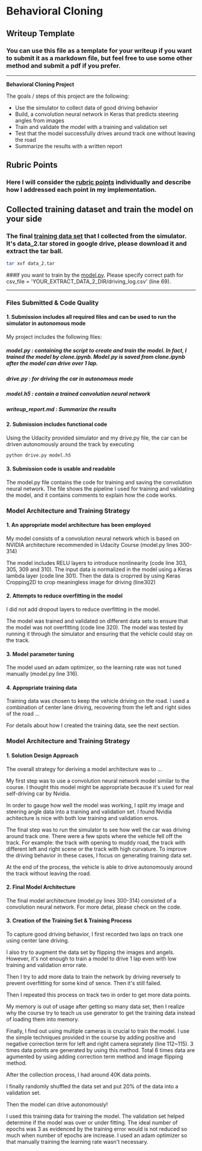 # **Behavioral Cloning** 

## Writeup Template

### You can use this file as a template for your writeup if you want to submit it as a markdown file, but feel free to use some other method and submit a pdf if you prefer.

---

**Behavioral Cloning Project**

The goals / steps of this project are the following:
* Use the simulator to collect data of good driving behavior
* Build, a convolution neural network in Keras that predicts steering angles from images
* Train and validate the model with a training and validation set
* Test that the model successfully drives around track one without leaving the road
* Summarize the results with a written report


[//]: # (Image References)

[image1]: ./examples/placeholder.png "Model Visualization"
[image2]: ./examples/placeholder.png "Grayscaling"
[image3]: ./examples/placeholder_small.png "Recovery Image"
[image4]: ./examples/placeholder_small.png "Recovery Image"
[image5]: ./examples/placeholder_small.png "Recovery Image"
[image6]: ./examples/placeholder_small.png "Normal Image"
[image7]: ./examples/placeholder_small.png "Flipped Image"

## Rubric Points
### Here I will consider the [rubric points](https://review.udacity.com/#!/rubrics/432/view) individually and describe how I addressed each point in my implementation.  


## Collected training dataset and train the model on your side
### The final [training data set](https://drive.google.com/file/d/1bKxHp4ovKr31pqZWSwFzDzCG68Gp4PgB/view?usp=sharing) that I collected from the simulator. It's data_2.tar stored in google drive, please download it and extract the tar ball. 
```sh
tar xvf data_2.tar
```
###If you want to train by the [model.py](https://github.com/erickaoshoulin/CarND-LaneLines-P3/blob/master/model.py). Please specify correct path for csv_file = 'YOUR_EXTRACT_DATA_2_DIR/driving_log.csv' (line 69). 



---
### Files Submitted & Code Quality

#### 1. Submission includes all required files and can be used to run the simulator in autonomous mode

My project includes the following files:

##### model.py : containing the script to create and train the model. In fact, I trained the model by clone.ipynb. Model.py is saved from clone.ipynb after the model can drive over 1 lap.

##### drive.py : for driving the car in autonomous mode

##### model.h5 : contain a trained convolution neural network 

##### writeup_report.md : Summarize the results


#### 2. Submission includes functional code
Using the Udacity provided simulator and my drive.py file, the car can be driven autonomously around the track by executing 
```sh
python drive.py model.h5
```

#### 3. Submission code is usable and readable

The model.py file contains the code for training and saving the convolution neural network. The file shows the pipeline I used for training and validating the model, and it contains comments to explain how the code works.

### Model Architecture and Training Strategy

#### 1. An appropriate model architecture has been employed

My model consists of a convolution neural network which is based on NVIDIA architecture recommended in Udacity Course (model.py lines 300-314) 

The model includes RELU layers to introduce nonlinearity (code line 303, 305, 309 and 310). 
The input data is normalized in the model using a Keras lambda layer (code line 301). Then the data is croprred by using Keras Cropping2D to crop meaningless image for driving (line302)

#### 2. Attempts to reduce overfitting in the model

I did not add dropout layers to reduce overfitting in the model.

The model was trained and validated on different data sets to ensure that the model was not overfitting (code line 320). The model was tested by running it through the simulator and ensuring that the vehicle could stay on the track.

#### 3. Model parameter tuning

The model used an adam optimizer, so the learning rate was not tuned manually (model.py line 316).

#### 4. Appropriate training data

Training data was chosen to keep the vehicle driving on the road. I used a combination of center lane driving, recovering from the left and right sides of the road ... 

For details about how I created the training data, see the next section. 

### Model Architecture and Training Strategy

#### 1. Solution Design Approach

The overall strategy for deriving a model architecture was to ...

My first step was to use a convolution neural network model similar to the course. I thought this model might be appropriate because it's used for real self-driving car by Nvidia.

In order to gauge how well the model was working, I split my image and steering angle data into a training and validation set. I found Nvidia achitecture is nice with both low training and validation erros.

The final step was to run the simulator to see how well the car was driving around track one. There were a few spots where the vehicle fell off the track. For example: the track with opening to muddy road, the track with different left and right scene or the track with high curvature. To improve the driving behavior in these cases, I focus on generating training data set.

At the end of the process, the vehicle is able to drive autonomously around the track without leaving the road.

#### 2. Final Model Architecture

The final model architecture (model.py lines 300-314) consisted of a convolution neural network.
For more detai, please check on the code.


#### 3. Creation of the Training Set & Training Process

To capture good driving behavior, I first recorded two laps on track one using center lane driving. 

I also try to augment the data set by flipping the images and angels. However, it's not enough to train a model to drive 1 lap even with low training and validation error rate.

Then I try to add more data to train the network by driving reversely to prevent overfitting for some kind of sence. Then it's still failed.

Then I repeated this process on track two in order to get more data points.

My memory is out of usage after getting so many data set, then I realize why the course try to teach us use generator to get the training data instead of loading them into memory.

Finally, I find out using multiple cameras is crucial to train the model. I use the simple techniques provided in the course by adding positive and negative correction term for left and right camera seprately (line 112~115). 3 times data points are generated by using this method.
Total 6 times data are agumented by using adding correction term method and image flipping method. 

After the collection process, I had around 40K data points. 

I finally randomly shuffled the data set and put 20% of the data into a validation set. 

Then the model can drive autonomously!

I used this training data for training the model. The validation set helped determine if the model was over or under fitting. The ideal number of epochs was 3 as evidenced by the training error would is not reduced so much when number of epochs are increase. I used an adam optimizer so that manually training the learning rate wasn't necessary.
